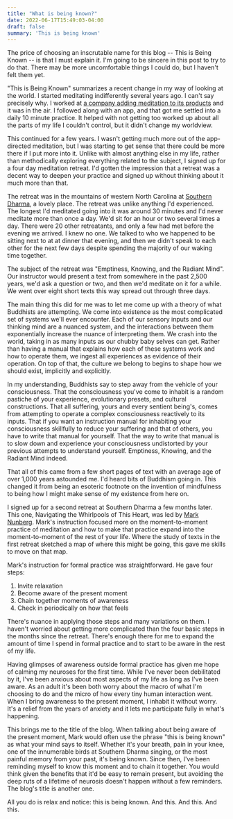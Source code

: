 ```yaml
---
title: "What is being known?"
date: 2022-06-17T15:49:03-04:00
draft: false
summary: 'This is being known'
---
```

The price of choosing an inscrutable name for this blog -- This is Being Known -- is that I must explain it. I'm going to be sincere in this post to try to do that. There may be more uncomfortable things I could do, but I haven't felt them yet.

"This is Being Known" summarizes a recent change in my way of looking at the world.
I started meditating indifferently several years ago.
I can't say precisely why.
I worked at [a company adding meditation to its products][fitbit] and it was in the air.
I followed along with an app, and that got me settled into a daily 10 minute practice.
It helped with not getting too worked up about all the parts of my life I couldn't control, but it didn't change my worldview.

[fitbit]: https://www.fitbit.com/

This continued for a few years. I wasn't getting much more out of the app-directed meditation, but I was starting to get sense that there could be more there if I put more into it. Unlike with almost anything else in my life, rather than methodically exploring everything related to the subject, I signed up for a four day meditation retreat. I'd gotten the impression that a retreat was a decent way to deepen your practice and signed up without thinking about it much more than that.

The retreat was in the mountains of western North Carolina at [Southern Dharma](https://www.southerndharma.org), a lovely place. The retreat was unlike anything I'd experienced. The longest I'd meditated going into it was around 30 minutes and I'd never meditate more than once a day. We'd sit for an hour or two several times a day. There were 20 other retreatants, and only a few had met before the evening we arrived. I knew no one. We talked to who we happened to be sitting next to at at dinner that evening, and then we didn't speak to each other for the next few days despite spending the majority of our waking time together.

The subject of the retreat was "Emptiness, Knowing, and the Radiant Mind". Our instructor would present a text from somewhere in the past 2,500 years, we'd ask a question or two, and then we'd meditate on it for a while. We went over eight short texts this way spread out through three days.

The main thing this did for me was to let me come up with a theory of what Buddhists are attempting. We come into existence as the most complicated set of systems we'll ever encounter. Each of our sensory inputs and our thinking mind are a nuanced system, and the interactions between them exponentially increase the nuance of interpreting them. We crash into the world, taking in as many inputs as our chubby baby selves can get. Rather than having a manual that explains how each of these systems work and how to operate them, we ingest all experiences as evidence of their operation. On top of that, the culture we belong to begins to shape how we should exist, implicitly and explicitly.

In my understanding, Buddhists say to step away from the vehicle of your consciousness. That the consciousness you've come to inhabit is a random pastiche of your experience, evolutionary presets, and cultural constructions. That all suffering, yours and every sentient being's, comes from attempting to operate a complex consciousness reactively to its inputs. That if you want an instruction manual for inhabiting your consciousness skillfully to reduce your suffering and that of others, you have to write that manual for yourself. That the way to write that manual is to slow down and experience your consciousness undistorted by your previous attempts to understand yourself. Emptiness, Knowing, and the Radiant Mind indeed.

That all of this came from a few short pages of text with an average age of over 1,000 years astounded me. I'd heard bits of Buddhism going in. This changed it from being an esoteric footnote on the invention of mindfulness to being how I might make sense of my existence from here on.

I signed up for a second retreat at Southern Dharma a few months later. This one, Navigating the Whirlpools of This Heart, was led by [Mark Nunberg](https://commongroundmeditation.org/about/teachers-and-leaders/teachers/mark-nunberg-guiding-teacher/). Mark's instruction focused more on the moment-to-moment practice of meditation and how to make that practice expand into the moment-to-moment of the rest of your life. Where the study of texts in the first retreat sketched a map of where this might be going, this gave me skills to move on that map.

Mark's instruction for formal practice was straightforward. He gave four steps:
1. Invite relaxation
2. Become aware of the present moment
3. Chain together moments of awareness
4. Check in periodically on how that feels

There's nuance in applying those steps and many variations on them. I haven't worried about getting more complicated than the four basic steps in the months since the retreat. There's enough there for me to expand the amount of time I spend in formal practice and to start to be aware in the rest of my life.

Having glimpses of awareness outside formal practice has given me hope of calming my neuroses for the first time. While I've never been debilitated by it, I've been anxious about most aspects of my life as long as I've been aware. As an adult it's been both worry about the macro of what I'm choosing to do and the micro of how every tiny human interaction went. When I bring awareness to the present moment, I inhabit it without worry. It's a relief from the years of anxiety and it lets me participate fully in what's happening.

This brings me to the title of the blog. When talking about being aware of the present moment, Mark would often use the phrase "this is being known" as what your mind says to itself. Whether it's your breath, pain in your knee, one of the innumerable birds at Southern Dharma singing, or the most painful memory from your past, it's being known. Since then, I've been reminding myself to know this moment and to chain it together. You would think given the benefits that it'd be easy to remain present, but avoiding the deep ruts of a lifetime of neurosis doesn't happen without a few reminders. The blog's title is another one.

All you do is relax and notice: this is being known. And this. And this. And this.
